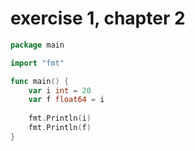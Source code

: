 # exercise 1, chapter 2

```go
package main

import "fmt"

func main() {
    var i int = 20
    var f float64 = i
    
	fmt.Println(i)
	fmt.Println(f)
}
```
